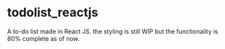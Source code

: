 # todolist_reactjs
A to-do list made in React JS. the styling is still WIP but the functionality is 80% complete as of now.
